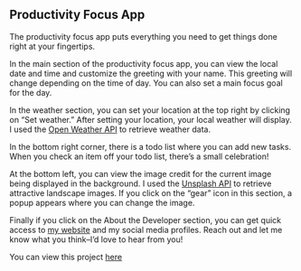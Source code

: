## Productivity Focus App

The productivity focus app puts everything you need to get things done right at your fingertips.

In the main section of the productivity focus app, you can view the local date and time and customize the greeting with your name. This greeting will change depending on the time of day. You can also set a main focus goal for the day.

In the weather section, you can set your location at the top right by clicking on “Set weather.” After setting your location, your local weather will display. I used the <a href="https://openweathermap.org/api">Open Weather API</a> to retrieve weather data.

In the bottom right corner, there is a todo list where you can add new tasks. When you check an item off your todo list, there’s a small celebration!

At the bottom left, you can view the image credit for the current image being displayed in the background. I used the <a href="https://unsplash.com/developers">Unsplash API</a> to retrieve attractive landscape images. If you click on the “gear” icon in this section, a popup appears where you can change the image.

Finally if you click on the About the Developer section, you can get quick access to <a href="https://nowcodethis.com/">my website</a> and my social media profiles. Reach out and let me know what you think–I’d love to hear from you!

You can view this project <a href="https://nowcodethis-productivity-focus-app.netlify.app">here</a>
